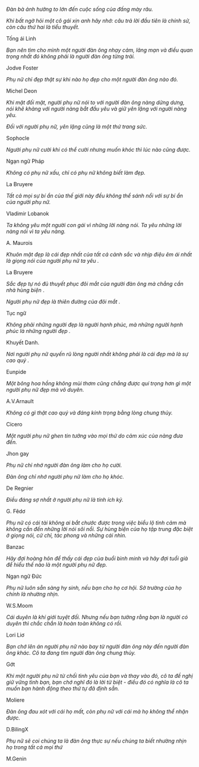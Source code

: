 *Đàn bà ảnh hưởng to lớn đến cuộc sống của đấng mày râu.*

*Khi bất ngờ hỏi một cô gái xin anh hãy nhớ: câu trả lời đầu tiên là chính sử, còn câu thứ hai là tiểu thuyết.*

Tống ái Linh

*Bạn nên tìm cho mình một người đàn ông nhạy cảm, lãng mạn và điều quan trọng nhất đó không phải là người đàn ông từng trải.*

Jodve Foster

*Phụ nữ chỉ đẹp thật sự khi nào họ đẹp cho một người đàn ông nào đó.*

Michel Deon

*Khi mặt đối mặt, người phụ nữ nói to với người đàn ông nàng dửng dưng, nói khẽ khàng với người nàng bắt đầu yêu và giữ yên lặng với người nàng yêu.*

*Đối với người phụ nữ, yên lặng cũng là một thứ trang sức.*

Sophocle

*Người phụ nữ cười khi có thể cười nhưng muốn khóc thì lúc nào cũng được.*

Ngạn ngữ Pháp

*Không có phụ nữ xấu, chỉ có phụ nữ không biết làm đẹp.*

La Bruyere

*Tất cả mọi sự bí ẩn của thế giới này đều không thể sánh nổi với sự bí ẩn của người phụ nữ.*

Vladimir Lobanok

*Ta không yêu một người con gái vì những lời nàng nói. Ta yêu những lời nàng nói vì ta yêu nàng.*

A. Maurois

*Khuôn mặt đẹp là cái đẹp nhất của tất cả cảnh sắc và nhịp điệu êm ái nhất là giọng nói của người phụ nữ ta yêu .*

La Bruyere

*Sắc đẹp tự nó đủ thuyết phục đôi mắt của người đàn ông mà chẳng cần nhà hùng biện* .

*Người phụ nữ đẹp là thiên đường của đôi mắt .*

Tục ngữ

*Không phải những người đẹp là người hạnh phúc, mà những người hạnh phúc là những người đẹp .*

Khuyết Danh.

*Nơi người phụ nữ quyến rũ lòng người nhất không phải là cái đẹp mà là sự cao quý .*

Eunpide

*Một bông hoa hồng không mùi thơm cũng chẳng được quí trọng hơn gì một người phụ nữ đẹp mà vô duyên.*

A.V.Arnault

*Không có gì thật cao quý và đáng kính trọng bằng lòng chung thủy.*

Cicero

*Một người phụ nữ ghen tin tưởng vào mọi thứ do cảm xúc của nàng đưa đến.*

Jhon gay

*Phụ nữ chỉ nhớ người đàn ông làm cho họ cười.*

*Đàn ông chỉ nhớ người phụ nữ làm cho họ khóc.*

De Regnier

*Điều đáng sợ nhất ở người phụ nữ là tính ích kỷ.*

G. Fêdơ

*Phụ nữ có cái tài không ai bắt chước được trong việc biểu lộ tình cảm mà không cần đến những lời nói sôi nổi. Sự hùng biện của họ tập trung đặc biệt ở giọng nói, cử chỉ, tác phong và những cái nhìn.*

Banzac

*Hãy đợi hoàng hôn để thấy cái đẹp của buổi bình minh và hãy đợi tuổi già để hiểu thế nào là một người phụ nữ đẹp.*

Ngạn ngữ Đức

*Phụ nữ luôn sẵn sàng hy sinh, nếu bạn cho họ cơ hội. Sở trường của họ chính là nhường nhịn.*

W.S.Moom

*Cái duyên là khí giới tuyệt đối. Nhưng nếu bạn tưởng rằng bạn là người có duyên thì chắc chắn là hoàn toàn không có rồi.*

Lori Liơ

*Bạn chớ lên án người phụ nữ nào bay từ người đàn ông này đến người đàn ông khác. Cô ta đang tìm người đàn ông chung thủy.*

Gớt

*Khi một người phụ nữ từ chối tình yêu của bạn và thay vào đó, cô ta đề nghị giữ vững tình bạn, bạn chớ nghĩ đó là lời từ biệt - điều đó có nghĩa là cô ta muốn bạn hành động theo thứ tự đã định sẵn.*

Moliere

*Đàn ông đau xót với cái họ mất, còn phụ nữ với cái mà họ không thể nhận được.*

D.BilingX

*Phụ nữ sẽ coi chúng ta là đàn ông thực sự nếu chúng ta biết nhường nhịn họ trong tất cả mọi thứ*

M.Genin
